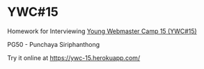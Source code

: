 # YWC#15
Homework for Interviewing [Young Webmaster Camp 15 (YWC#15)](https://ywc15.ywc.in.th/)

PG50 - Punchaya Siriphanthong

Try it online at https://ywc-15.herokuapp.com/

